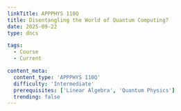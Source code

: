 ```yaml
---
linkTitle: APPPHYS 110Q
title: Disentangling the World of Quantum Computing?
date: 2025-09-22
type: docs

tags:
  - Course
  - Current

content_meta:
  content_type: 'APPPHYS 110Q'
  difficulty: 'Intermediate'
  prerequisites: ['Linear Algebra', 'Quantum Physics']
  trending: false
---
```


